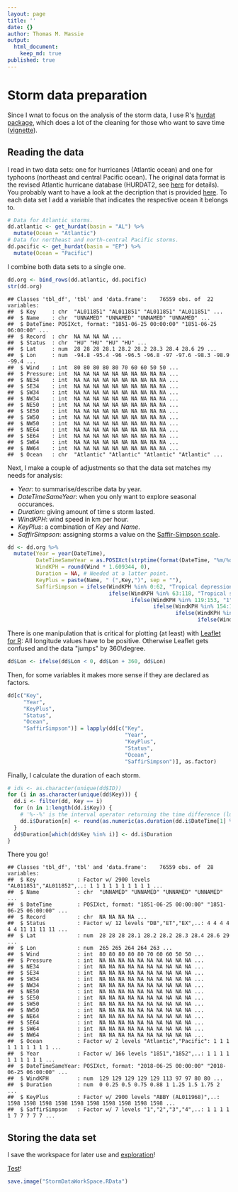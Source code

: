 ```yaml
---
layout: page
title: ''
date: {}
author: Thomas M. Massie
output:
  html_document:
    keep_md: true
published: true
---
```

<!-- mathjax: default -->






# Storm data preparation

Since I wnat to focus on the analysis of the storm data, I use R's [hurdat package](https://cran.r-project.org/web/packages/HURDAT/index.html), which does a lot of the cleaning for those who want to save time ([vignette](https://cran.r-project.org/web/packages/HURDAT/HURDAT.pdf)).


## Reading the data

I read in two data sets: one for hurricanes (Atlantic ocean) and one for typhoons (northeast and central Pacific ocean). The original data format is the revised Atlantic hurricane database (HURDAT2, see [here](http://www.aoml.noaa.gov/hrd/hurdat/Data_Storm.html) for details). You probably want to have a look at the decription that is provided [here](http://www.aoml.noaa.gov/hrd/hurdat/newhurdat-format.pdf).
To each data set I add a variable that indicates the respective ocean it belongs to.

```r
# Data for Atlantic storms.
dd.atlantic <- get_hurdat(basin = "AL") %>%
  mutate(Ocean = "Atlantic")
# Data for northeast and north-central Pacific storms.
dd.pacific <- get_hurdat(basin = "EP") %>%
  mutate(Ocean = "Pacific")
```

I combine both data sets to a single one.

```r
dd.org <- bind_rows(dd.atlantic, dd.pacific)
str(dd.org)
```

```
## Classes 'tbl_df', 'tbl' and 'data.frame':	76559 obs. of  22 variables:
##  $ Key     : chr  "AL011851" "AL011851" "AL011851" "AL011851" ...
##  $ Name    : chr  "UNNAMED" "UNNAMED" "UNNAMED" "UNNAMED" ...
##  $ DateTime: POSIXct, format: "1851-06-25 00:00:00" "1851-06-25 06:00:00" ...
##  $ Record  : chr  NA NA NA NA ...
##  $ Status  : chr  "HU" "HU" "HU" "HU" ...
##  $ Lat     : num  28 28 28 28.1 28.2 28.2 28.3 28.4 28.6 29 ...
##  $ Lon     : num  -94.8 -95.4 -96 -96.5 -96.8 -97 -97.6 -98.3 -98.9 -99.4 ...
##  $ Wind    : int  80 80 80 80 80 70 60 60 50 50 ...
##  $ Pressure: int  NA NA NA NA NA NA NA NA NA NA ...
##  $ NE34    : int  NA NA NA NA NA NA NA NA NA NA ...
##  $ SE34    : int  NA NA NA NA NA NA NA NA NA NA ...
##  $ SW34    : int  NA NA NA NA NA NA NA NA NA NA ...
##  $ NW34    : int  NA NA NA NA NA NA NA NA NA NA ...
##  $ NE50    : int  NA NA NA NA NA NA NA NA NA NA ...
##  $ SE50    : int  NA NA NA NA NA NA NA NA NA NA ...
##  $ SW50    : int  NA NA NA NA NA NA NA NA NA NA ...
##  $ NW50    : int  NA NA NA NA NA NA NA NA NA NA ...
##  $ NE64    : int  NA NA NA NA NA NA NA NA NA NA ...
##  $ SE64    : int  NA NA NA NA NA NA NA NA NA NA ...
##  $ SW64    : int  NA NA NA NA NA NA NA NA NA NA ...
##  $ NW64    : int  NA NA NA NA NA NA NA NA NA NA ...
##  $ Ocean   : chr  "Atlantic" "Atlantic" "Atlantic" "Atlantic" ...
```

Next, I make a couple of adjustments so that the data set matches my needs for analysis:

- *Year*: to summarise/describe data by year.
- *DateTimeSameYear*: when you only want to explore seasonal occurances.
- *Duration*: giving amount of time s storm lasted.
- *WindKPH*: wind speed in km per hour.
- *KeyPlus*: a combination of *Key* and *Name*.
- *SaffirSimpson*: assigning storms a value on the [Saffir-Simpson scale](https://en.wikipedia.org/wiki/Saffir%E2%80%93Simpson_scale).

```r
dd <- dd.org %>%
  mutate(Year = year(DateTime),
         DateTimeSameYear = as.POSIXct(strptime(format(DateTime, "%m/%d %H:%M:%S"), "%m/%d %H:%M:%S")),
         WindKPH = round(Wind * 1.609344, 0),
         Duration = NA, # Needed at a latter point.
         KeyPlus = paste(Name, " (",Key,")", sep = ""),
         SaffirSimpson = ifelse(WindKPH %in% 0:62, "Tropical depression",
                                ifelse(WindKPH %in% 63:118, "Tropical storm",
                                       ifelse(WindKPH %in% 119:153, "1",
                                              ifelse(WindKPH %in% 154:177, "2",
                                                     ifelse(WindKPH %in% 178:208, "3",
                                                            ifelse(WindKPH %in% 209:251, "4", "5")))))))
```

There is one manipulation that is critical for plotting (at least) with [Leaflet for R](https://rstudio.github.io/leaflet/): All longitude values have to be positive. Otherwise Leaflet gets confused and the data "jumps" by 360\degree.

```r
dd$Lon <- ifelse(dd$Lon < 0, dd$Lon + 360, dd$Lon)
```

Then, for some variables it makes more sense if they are declared as factors.

```r
dd[c("Key",
     "Year",
     "KeyPlus",
     "Status",
     "Ocean",
     "SaffirSimpson")] = lapply(dd[c("Key",
                                     "Year",
                                     "KeyPlus",
                                     "Status",
                                     "Ocean",
                                     "SaffirSimpson")], as.factor)
```

Finally, I calculate the duration of each storm.

```r
# ids <- as.character(unique(dd$ID))
for (i in as.character(unique(dd$Key))) {
  dd.i <- filter(dd, Key == i)
  for (n in 1:length(dd.i$Key)) {
    # '%--%' is the interval operator returning the time difference (lubridate).
    dd.i$Duration[n] <- round(as.numeric(as.duration(dd.i$DateTime[1] %--% dd.i$DateTime[n]))/60/60/24, 2)
  }
  dd$Duration[which(dd$Key %in% i)] <- dd.i$Duration
}
```

There you go!

```
## Classes 'tbl_df', 'tbl' and 'data.frame':	76559 obs. of  28 variables:
##  $ Key             : Factor w/ 2900 levels "AL011851","AL011852",..: 1 1 1 1 1 1 1 1 1 1 ...
##  $ Name            : chr  "UNNAMED" "UNNAMED" "UNNAMED" "UNNAMED" ...
##  $ DateTime        : POSIXct, format: "1851-06-25 00:00:00" "1851-06-25 06:00:00" ...
##  $ Record          : chr  NA NA NA NA ...
##  $ Status          : Factor w/ 12 levels "DB","ET","EX",..: 4 4 4 4 4 4 11 11 11 11 ...
##  $ Lat             : num  28 28 28 28.1 28.2 28.2 28.3 28.4 28.6 29 ...
##  $ Lon             : num  265 265 264 264 263 ...
##  $ Wind            : int  80 80 80 80 80 70 60 60 50 50 ...
##  $ Pressure        : int  NA NA NA NA NA NA NA NA NA NA ...
##  $ NE34            : int  NA NA NA NA NA NA NA NA NA NA ...
##  $ SE34            : int  NA NA NA NA NA NA NA NA NA NA ...
##  $ SW34            : int  NA NA NA NA NA NA NA NA NA NA ...
##  $ NW34            : int  NA NA NA NA NA NA NA NA NA NA ...
##  $ NE50            : int  NA NA NA NA NA NA NA NA NA NA ...
##  $ SE50            : int  NA NA NA NA NA NA NA NA NA NA ...
##  $ SW50            : int  NA NA NA NA NA NA NA NA NA NA ...
##  $ NW50            : int  NA NA NA NA NA NA NA NA NA NA ...
##  $ NE64            : int  NA NA NA NA NA NA NA NA NA NA ...
##  $ SE64            : int  NA NA NA NA NA NA NA NA NA NA ...
##  $ SW64            : int  NA NA NA NA NA NA NA NA NA NA ...
##  $ NW64            : int  NA NA NA NA NA NA NA NA NA NA ...
##  $ Ocean           : Factor w/ 2 levels "Atlantic","Pacific": 1 1 1 1 1 1 1 1 1 1 ...
##  $ Year            : Factor w/ 166 levels "1851","1852",..: 1 1 1 1 1 1 1 1 1 1 ...
##  $ DateTimeSameYear: POSIXct, format: "2018-06-25 00:00:00" "2018-06-25 06:00:00" ...
##  $ WindKPH         : num  129 129 129 129 129 113 97 97 80 80 ...
##  $ Duration        : num  0 0.25 0.5 0.75 0.88 1 1.25 1.5 1.75 2 ...
##  $ KeyPlus         : Factor w/ 2900 levels "ABBY (AL011968)",..: 1598 1598 1598 1598 1598 1598 1598 1598 1598 1598 ...
##  $ SaffirSimpson   : Factor w/ 7 levels "1","2","3","4",..: 1 1 1 1 1 7 7 7 7 7 ...
```


## Storing the data set

I save the workspace for later use and [exploration](StormDataExploration.html)!

[Test](StormDataExploration_1.md)!

```r
save.image("StormDataWorkSpace.RData")
```
